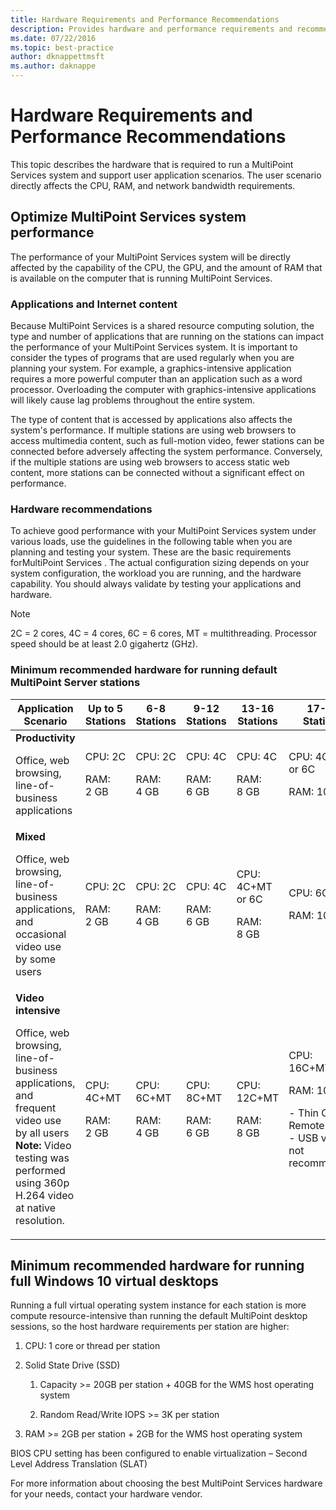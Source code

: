 ```yaml
---
title: Hardware Requirements and Performance Recommendations
description: Provides hardware and performance requirements and recommendations for MultiPoint Services
ms.date: 07/22/2016
ms.topic: best-practice
author: dknappettmsft
ms.author: daknappe
---
```

# Hardware Requirements and Performance Recommendations
This topic describes the hardware that is required to run a MultiPoint Services system and support user application scenarios. The user scenario directly affects the CPU, RAM, and network bandwidth requirements.

## Optimize MultiPoint Services system performance
The performance of your MultiPoint Services system will be directly affected by the capability of the CPU, the GPU, and the amount of RAM that is available on the computer that is running MultiPoint Services.

### Applications and Internet content
Because MultiPoint Services is a shared resource computing solution, the type and number of applications that are running on the stations can impact the performance of your MultiPoint Services system. It is important to consider the types of programs that are used regularly when you are planning your system. For example, a graphics-intensive application requires a more powerful computer than an application such as a word processor. Overloading the computer with graphics-intensive applications will likely cause lag problems throughout the entire system.

The type of content that is accessed by applications also affects the system's performance. If multiple stations are using web browsers to access multimedia content, such as full-motion video, fewer stations can be connected before adversely affecting the system performance. Conversely, if the multiple stations are using web browsers to access static web content, more stations can be connected without a significant effect on performance.

### Hardware recommendations
To achieve good performance with your MultiPoint Services system under various loads, use the guidelines in the following table when you are planning and testing your system. These are the basic requirements forMultiPoint Services . The actual configuration sizing depends on your system configuration, the workload you are running, and the hardware capability. You should always validate by testing your applications and hardware.

> [!NOTE]
> 2C = 2 cores, 4C = 4 cores, 6C = 6 cores, MT = multithreading. Processor speed should be at least 2.0 gigahertz (GHz).

### Minimum recommended hardware for running default MultiPoint Server stations

|Application Scenario|Up to 5 Stations|6-8 Stations|9-12 Stations|13-16 Stations|17-20 Stations|21-24 Stations|
|------------------------|----------------------|-------------------|------------------|-------------------|-------------------|-----------------|
|**Productivity**<p>Office, web browsing, line-of-business applications|CPU: 2C<p>RAM: 2 GB|CPU: 2C<p>RAM: 4 GB|CPU: 4C<p>RAM: 6 GB|CPU: 4C<p>RAM: 8 GB|CPU: 4C+MT or 6C<p>RAM: 10 GB| CPU: 6C+MT<p>RAM: 12 GB|
|**Mixed**<p>Office, web browsing, line-of-business applications,  and occasional video use by some users|CPU: 2C<p>RAM: 2 GB|CPU: 2C<p>RAM: 4 GB|CPU: 4C<p>RAM: 6 GB|CPU: 4C+MT or 6C<p>RAM: 8 GB|CPU: 6C+MT<p>RAM: 10 GB| CPU: 6C+MT<p>RAM: 12 GB|
|**Video intensive**<p>Office, web browsing, line-of-business applications,  and frequent video use by all users **Note:** Video testing was performed using 360p H.264 video at native resolution.|CPU: 4C+MT<p>RAM: 2 GB|CPU: 6C+MT<p>RAM: 4 GB|CPU: 8C+MT<p>RAM: 6 GB|CPU: 12C+MT<p>RAM: 8 GB|CPU: 16C+MT<p>RAM: 10 GB<p>-   Thin Client: RemoteFX<br />-   USB video not recommended| CPU: 20C+MT<p>RAM: 12 GB<p>-   Thin Client: RemoteFX<br />-   USB video not recommended|

## Minimum recommended hardware for running full Windows 10 virtual desktops
Running a full virtual operating system instance for each station is more compute resource-intensive than running the default MultiPoint desktop sessions, so the host hardware requirements per station are higher:

1.  CPU: 1 core or thread per station

2.  Solid State Drive (SSD)

    1.  Capacity >= 20GB per station + 40GB for the WMS host operating system

    2.  Random Read/Write IOPS >= 3K per station

3.  RAM >= 2GB per station + 2GB for the WMS host operating system

BIOS CPU setting has been configured to enable virtualization – Second Level Address Translation (SLAT)

For more information about choosing the best MultiPoint Services hardware for your needs, contact your hardware vendor.
